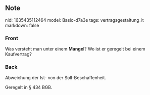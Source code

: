 ## Note
nid: 1635435112464
model: Basic-d7a3e
tags: vertragsgestaltung_it
markdown: false

### Front
Was versteht man unter einem <b>Mangel</b>? Wo ist er geregelt bei
einem Kaufvertrag?

### Back
Abweichung der Ist- von der Soll-Beschaffenheit.
<div>
  Geregelt in § 434 BGB.
</div>
